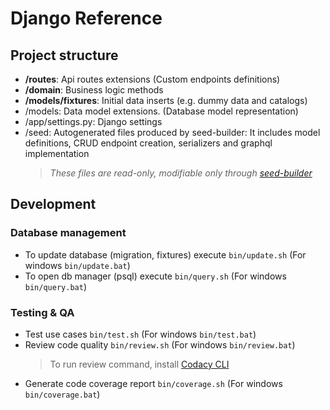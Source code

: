 # Django Reference

## Project structure

-   **/routes**: Api routes extensions (Custom endpoints definitions)
-   **/domain**: Business logic methods
-   **/models/fixtures**: Initial data inserts (e.g. dummy data and catalogs)
-   /models: Data model extensions. (Database model representation)
-   /app/settings.py: Django settings
-   /seed: Autogenerated files produced by seed-builder: It includes model definitions, CRUD endpoint creation, serializers and graphql implementation
    >   *These files are *read-only*, modifiable only through [seed-builder](./060_seed_builder.md)*
    
## Development
    
### Database management

-   To update database (migration, fixtures) execute `bin/update.sh` (For windows `bin/update.bat`)
-   To open db manager (psql) execute `bin/query.sh` (For windows `bin/query.bat`)

### Testing & QA

-   Test use cases `bin/test.sh` (For windows `bin/test.bat`)
-   Review code quality `bin/review.sh` (For windows `bin/review.bat`)
    >   To run review command, install [Codacy CLI](https://github.com/codacy/codacy-analysis-cli)
-   Generate code coverage report `bin/coverage.sh` (For windows `bin/coverage.bat`)